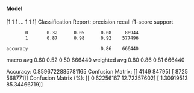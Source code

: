 #### Model
[1 1 1 ... 1 1 1]
Classification Report:
              precision    recall  f1-score   support

           0       0.32      0.05      0.08     88944
           1       0.87      0.98      0.92    577496

    accuracy                           0.86    666440
   macro avg       0.60      0.52      0.50    666440
weighted avg       0.80      0.86      0.81    666440

Accuracy: 0.8596722885781165
Confusion Matrix:
[[  4149  84795]
 [  8725 568771]]
Confusion Matrix (%):
[[ 0.62256167 12.72357602]
 [ 1.30919513 85.34466719]]
